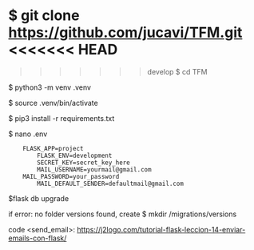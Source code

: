 $ git clone https://github.com/jucavi/TFM.git
<<<<<<< HEAD
=======

>>>>>>> develop
$ cd TFM

$ python3 -m venv .venv

$ source .venv/bin/activate

$ pip3 install -r requirements.txt

$ nano .env

		FLASK_APP=project
    		FLASK_ENV=development
    		SECRET_KEY=secret_key_here
    		MAIL_USERNAME=yourmail@gmail.com
   		MAIL_PASSWORD=your_password
    		MAIL_DEFAULT_SENDER=defaultmail@gmail.com

$flask db upgrade

if error: no folder versions found,
create 
		$ mkdir /migrations/versions



code <send_email>: https://j2logo.com/tutorial-flask-leccion-14-enviar-emails-con-flask/
